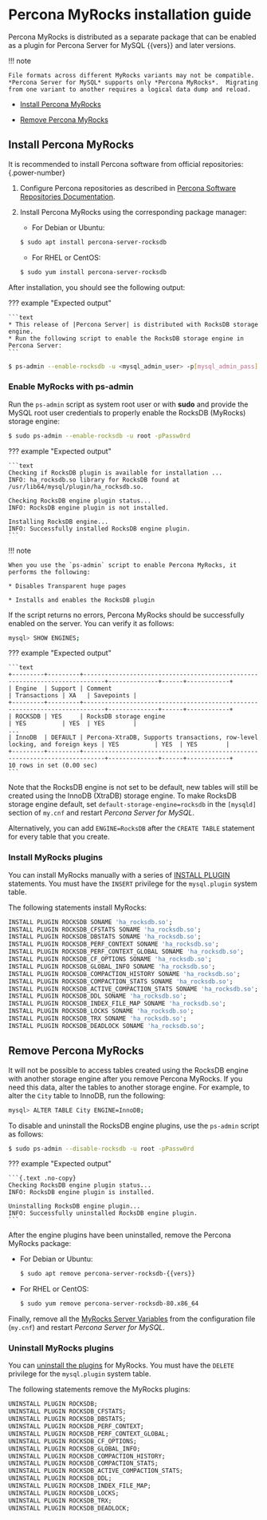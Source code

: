 # Percona MyRocks installation guide

Percona MyRocks is distributed as a separate package that can be enabled as a
plugin for Percona Server for MySQL {{vers}} and later versions.

!!! note

    File formats across different MyRocks variants may not be compatible. *Percona Server for MySQL* supports only *Percona MyRocks*.  Migrating from one variant to another requires a logical data dump and reload.

* [Install Percona MyRocks](#install-percona-myrocks)

* [Remove Percona MyRocks](#remove-percona-myrocks)

## Install Percona MyRocks

It is recommended to install Percona software from official repositories:
{.power-number}

1. Configure Percona repositories as described in [Percona Software Repositories Documentation](https://docs.percona.com/percona-software-repositories/index.html).

2. Install Percona MyRocks using the corresponding package manager:

    * For Debian or Ubuntu:

    ```{.bash data-prompt="$"}
    $ sudo apt install percona-server-rocksdb
    ```

    * For RHEL or CentOS:

    ```{.bash data-prompt="$"}
    $ sudo yum install percona-server-rocksdb
    ```

After installation, you should see the following output:

??? example "Expected output"
    
    ```text
    * This release of |Percona Server| is distributed with RocksDB storage engine.
    * Run the following script to enable the RocksDB storage engine in Percona Server:
    ```

```{.bash data-prompt="$"}
$ ps-admin --enable-rocksdb -u <mysql_admin_user> -p[mysql_admin_pass] [-S <socket>] [-h <host> -P <port>]
```

### Enable MyRocks with ps-admin

Run the `ps-admin` script as system root user or with **sudo**
and provide the MySQL root user credentials
to properly enable the RocksDB (MyRocks) storage engine:

```{.bash data-prompt="$"}
$ sudo ps-admin --enable-rocksdb -u root -pPassw0rd
```

??? example "Expected output"
    
    ```text
    Checking if RocksDB plugin is available for installation ...
    INFO: ha_rocksdb.so library for RocksDB found at /usr/lib64/mysql/plugin/ha_rocksdb.so.

    Checking RocksDB engine plugin status...
    INFO: RocksDB engine plugin is not installed.

    Installing RocksDB engine...
    INFO: Successfully installed RocksDB engine plugin.
    ```

!!! note

    When you use the `ps-admin` script to enable Percona MyRocks, it performs the following:

    * Disables Transparent huge pages
    
    * Installs and enables the RocksDB plugin

If the script returns no errors,
Percona MyRocks should be successfully enabled on the server.
You can verify it as follows:

```{.bash data-prompt="mysql>"}
mysql> SHOW ENGINES;
```

??? example "Expected output"
    
    ```text
    +---------+---------+----------------------------------------------------------------------------+--------------+------+------------+
    | Engine  | Support | Comment                                                                    | Transactions | XA   | Savepoints |
    +---------+---------+----------------------------------------------------------------------------+--------------+------+------------+
    | ROCKSDB | YES     | RocksDB storage engine                                                     | YES          | YES  | YES        |
    ...
    | InnoDB  | DEFAULT | Percona-XtraDB, Supports transactions, row-level locking, and foreign keys | YES          | YES  | YES        |
    +---------+---------+----------------------------------------------------------------------------+--------------+------+------------+
    10 rows in set (0.00 sec)
    ```

Note that the RocksDB engine is not set to be default,
new tables will still be created using the InnoDB (XtraDB) storage engine.
To make RocksDB storage engine default,
set `default-storage-engine=rocksdb` in the `[mysqld]` section
of `my.cnf` and restart *Percona Server for MySQL*.

Alternatively, you can add `ENGINE=RocksDB`
after the `CREATE TABLE` statement
for every table that you create.

### Install MyRocks plugins

You can install MyRocks manually with a series of [INSTALL PLUGIN] statements. You must have the `INSERT` privilege for the `mysql.plugin` system table.

The following statements install MyRocks:

```sql
INSTALL PLUGIN ROCKSDB SONAME 'ha_rocksdb.so';
INSTALL PLUGIN ROCKSDB_CFSTATS SONAME 'ha_rocksdb.so';
INSTALL PLUGIN ROCKSDB_DBSTATS SONAME 'ha_rocksdb.so';
INSTALL PLUGIN ROCKSDB_PERF_CONTEXT SONAME 'ha_rocksdb.so';
INSTALL PLUGIN ROCKSDB_PERF_CONTEXT_GLOBAL SONAME 'ha_rocksdb.so';
INSTALL PLUGIN ROCKSDB_CF_OPTIONS SONAME 'ha_rocksdb.so';
INSTALL PLUGIN ROCKSDB_GLOBAL_INFO SONAME 'ha_rocksdb.so';
INSTALL PLUGIN ROCKSDB_COMPACTION_HISTORY SONAME 'ha_rocksdb.so';
INSTALL PLUGIN ROCKSDB_COMPACTION_STATS SONAME 'ha_rocksdb.so';
INSTALL PLUGIN ROCKSDB_ACTIVE_COMPACTION_STATS SONAME 'ha_rocksdb.so';
INSTALL PLUGIN ROCKSDB_DDL SONAME 'ha_rocksdb.so';
INSTALL PLUGIN ROCKSDB_INDEX_FILE_MAP SONAME 'ha_rocksdb.so';
INSTALL PLUGIN ROCKSDB_LOCKS SONAME 'ha_rocksdb.so';
INSTALL PLUGIN ROCKSDB_TRX SONAME 'ha_rocksdb.so';
INSTALL PLUGIN ROCKSDB_DEADLOCK SONAME 'ha_rocksdb.so';
```

## Remove Percona MyRocks

It will not be possible to access tables created using the RocksDB engine
with another storage engine after you remove Percona MyRocks.
If you need this data, alter the tables to another storage engine.
For example, to alter the `City` table to InnoDB, run the following:

```{.bash data-prompt="mysql>"}
mysql> ALTER TABLE City ENGINE=InnoDB;
```

To disable and uninstall the RocksDB engine plugins,
use the `ps-admin` script as follows:

```{.bash data-prompt="$"}
$ sudo ps-admin --disable-rocksdb -u root -pPassw0rd
```

??? example "Expected output"

    ```{.text .no-copy}
    Checking RocksDB engine plugin status...
    INFO: RocksDB engine plugin is installed.

    Uninstalling RocksDB engine plugin...
    INFO: Successfully uninstalled RocksDB engine plugin.
    ```

After the engine plugins have been uninstalled,
remove the Percona MyRocks package:

* For Debian or Ubuntu:

    ```{.bash data-prompt="$"}
    $ sudo apt remove percona-server-rocksdb-{{vers}}
    ```

* For RHEL or CentOS:

    ```{.bash data-prompt="$"}
    $ sudo yum remove percona-server-rocksdb-80.x86_64
    ```

Finally, remove all the [MyRocks Server Variables](myrocks-server-variables.md#myrocks-server-variables)
from the configuration file (`my.cnf`)
and restart *Percona Server for MySQL*.

### Uninstall MyRocks plugins

You can [uninstall the plugins] for MyRocks. You must have the `DELETE` privilege for the `mysql.plugin` system table.

The following statements remove the MyRocks plugins:

```sql
UNINSTALL PLUGIN ROCKSDB;
UNINSTALL PLUGIN ROCKSDB_CFSTATS;
UNINSTALL PLUGIN ROCKSDB_DBSTATS;
UNINSTALL PLUGIN ROCKSDB_PERF_CONTEXT;
UNINSTALL PLUGIN ROCKSDB_PERF_CONTEXT_GLOBAL;
UNINSTALL PLUGIN ROCKSDB_CF_OPTIONS;
UNINSTALL PLUGIN ROCKSDB_GLOBAL_INFO;
UNINSTALL PLUGIN ROCKSDB_COMPACTION_HISTORY;
UNINSTALL PLUGIN ROCKSDB_COMPACTION_STATS;
UNINSTALL PLUGIN ROCKSDB_ACTIVE_COMPACTION_STATS;
UNINSTALL PLUGIN ROCKSDB_DDL;
UNINSTALL PLUGIN ROCKSDB_INDEX_FILE_MAP;
UNINSTALL PLUGIN ROCKSDB_LOCKS;
UNINSTALL PLUGIN ROCKSDB_TRX;
UNINSTALL PLUGIN ROCKSDB_DEADLOCK;
```
[INSTALL PLUGIN]: https://dev.mysql.com/doc/refman/{{vers}}/en/install-plugin.html

[uninstall the plugins]: https://dev.mysql.com/doc/refman/{{vers}}/en/uninstall-plugin.html